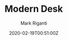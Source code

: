 ---
title: Modern Desk
summary: Red Ironbark Desk
description: Denon D2000 D5000 D7000 Fostex TH900 TH600 3d printed baffle headband upgrade to hifiman comfort band by Mark Riganti
author: Mark Riganti 
tags:
- wood
date: "2020-02-19T00:51:00Z"


# Optional external URL for project (replaces project detail page).
external_link:  "/build/desk"

image:
  caption: Modern Desk
  focal_point: Smart
---